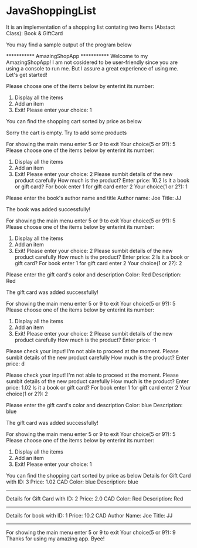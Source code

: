 # JavaShoppingList
It is an implementation of a shopping list contating two Items (Abstact Class): Book &amp; GiftCard




You may find a sample output of the program below

*********** AmazingShopApp ***********
		Welcome to my AmazingShopApp!
		I am not cosidered to be user-friendly since you are using a console to run me.
		But I assure a great experience of using me. Let's get started!
		
Please choose one of the items below by enterint its number:
1. Display all the items
2. Add an item
9. Exit!
Please enter your choice: 1

You can find the shopping cart sorted by price as below

Sorry the cart is empty. Try to add some products

For showing the main menu enter 5 or 9 to exit
Your choice(5 or 9?): 5
Please choose one of the items below by enterint its number:
1. Display all the items
2. Add an item
9. Exit!
Please enter your choice: 2
Please sumbit details of the new product carefully
How much is the product?
Enter price: 10.2
Is it a book or gift card? For book enter 1 for gift card enter 2
Your choice(1 or 2?): 1

Please enter the book's author name and title
Author name: Joe
Title: JJ

The book was added successfully!

For showing the main menu enter 5 or 9 to exit
Your choice(5 or 9?): 5
Please choose one of the items below by enterint its number:
1. Display all the items
2. Add an item
9. Exit!
Please enter your choice: 2
Please sumbit details of the new product carefully
How much is the product?
Enter price: 2
Is it a book or gift card? For book enter 1 for gift card enter 2
Your choice(1 or 2?): 2

Please enter the gift card's color and description
Color: Red
Description: Red

The gift card was added successfully!

For showing the main menu enter 5 or 9 to exit
Your choice(5 or 9?): 5
Please choose one of the items below by enterint its number:
1. Display all the items
2. Add an item
9. Exit!
Please enter your choice: 2
Please sumbit details of the new product carefully
How much is the product?
Enter price: -1

Please check your input! I'm not able to proceed at the moment.
Please sumbit details of the new product carefully
How much is the product?
Enter price: d

Please check your input! I'm not able to proceed at the moment.
Please sumbit details of the new product carefully
How much is the product?
Enter price: 1.02
Is it a book or gift card? For book enter 1 for gift card enter 2
Your choice(1 or 2?): 2

Please enter the gift card's color and description
Color: blue
Description: blue

The gift card was added successfully!

For showing the main menu enter 5 or 9 to exit
Your choice(5 or 9?): 5
Please choose one of the items below by enterint its number:
1. Display all the items
2. Add an item
9. Exit!
Please enter your choice: 1

You can find the shopping cart sorted by price as below
Details for Gift Card with ID: 3
Price: 1.02 CAD
Color: blue
Description: blue
***************************************************************************************
Details for Gift Card with ID: 2
Price: 2.0 CAD
Color: Red
Description: Red
***************************************************************************************
Details for book with ID: 1
Price: 10.2 CAD
Author Name: Joe
Title: JJ
***************************************************************************************
For showing the main menu enter 5 or 9 to exit
Your choice(5 or 9?): 9
Thanks for using my amazing app. Byee!
